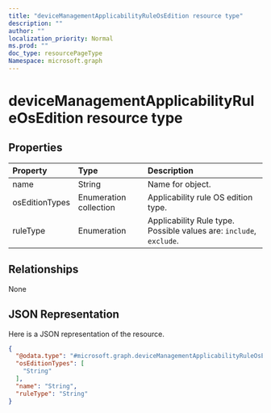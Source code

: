 ```yaml
---
title: "deviceManagementApplicabilityRuleOsEdition resource type"
description: ""
author: ""
localization_priority: Normal
ms.prod: ""
doc_type: resourcePageType
Namespace: microsoft.graph
---
```



# deviceManagementApplicabilityRuleOsEdition resource type



## Properties
|Property|Type|Description|
|:---|:---|:---|
|name|String|Name for object.|
|osEditionTypes|Enumeration collection|Applicability rule OS edition type.|
|ruleType|Enumeration|Applicability Rule type. Possible values are: `include`, `exclude`.|

## Relationships
None

## JSON Representation
Here is a JSON representation of the resource.
<!-- {
  "blockType": "resource",
  "@odata.type": "microsoft.graph.deviceManagementApplicabilityRuleOsEdition"
}
-->
``` json
{
  "@odata.type": "#microsoft.graph.deviceManagementApplicabilityRuleOsEdition",
  "osEditionTypes": [
    "String"
  ],
  "name": "String",
  "ruleType": "String"
}
```

